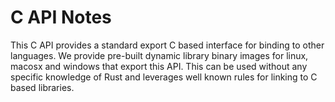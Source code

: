 # C API Notes

This C API provides a standard export C based interface for binding to other languages.
We provide pre-built dynamic library binary images for linux, macosx and windows that export this API.
This can be used without any specific knowledge of Rust and leverages well known rules for linking to C based libraries.

### 